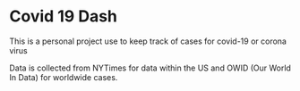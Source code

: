 # Covid 19 Dash

This is a personal project use to keep track of cases for covid-19 or corona virus

Data is collected from NYTimes for data within the US and OWID (Our World In Data) for worldwide cases.

